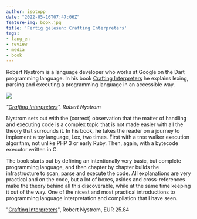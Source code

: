 ```yaml
---
author: isotopp
date: "2022-05-16T07:47:06Z"
feature-img: book.jpg
title: 'Fertig gelesen: Crafting Interpreters'
tags:
- lang_en
- review
- media
- book
---
```


Robert Nystrom is a language developer who works at Google on the Dart programming language.
In his book [Crafting Interpreters](https://www.amazon.de/-/en/Robert-Nystrom-ebook/dp/B09YLQSGKL) he explains lexing, parsing and executing a programming language in an accessible way.

[![](https://blog.koehntopp.info/uploads/2022/05/crafting-interpreters.jpg)](https://www.amazon.de/-/en/Robert-Nystrom-ebook/dp/B09YLQSGKL)

*"[Crafting Interpreters](https://www.amazon.de/-/en/Robert-Nystrom-ebook/dp/B09YLQSGKL)", Robert Nystrom*

Nystrom sets out with the (correct) observation that the matter of handling and executing code is a complex topic that is not made easier with all the theory that surrounds it.
In his book, he takes the reader on a journey to implement a toy language, Lox, two times.
First with a tree walker execution algorithm, not unlike PHP 3 or early Ruby.
Then, again, with a bytecode executor written in C.

The book starts out by defining an intentionally very basic, but complete programming language, and then chapter by chapter builds the infrastructure to scan, parse and execute the code.
All explanations are very practical and on the code, but a lot of boxes, asides and cross-references make the theory behind all this discoverable, while at the same time keeping it out of the way.
One of the nicest and most practical introductions to programming language interpretation and compilation that I have seen.

"[Crafting Interpreters](https://www.amazon.de/-/en/Robert-Nystrom-ebook/dp/B09YLQSGKL)", Robert Nystrom, EUR 25.84

